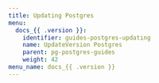 ```yaml
---
title: Updating Postgres
menu:
  docs_{{ .version }}:
    identifier: guides-postgres-updating
    name: UpdateVersion Postgres
    parent: pg-postgres-guides
    weight: 42
menu_name: docs_{{ .version }}
---
```

